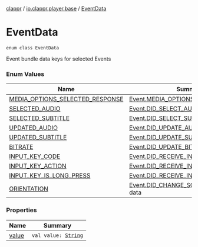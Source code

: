 [clappr](../../index.md) / [io.clappr.player.base](../index.md) / [EventData](./index.md)

# EventData

`enum class EventData`

Event bundle data keys for selected Events

### Enum Values

| Name | Summary |
|---|---|
| [MEDIA_OPTIONS_SELECTED_RESPONSE](-m-e-d-i-a_-o-p-t-i-o-n-s_-s-e-l-e-c-t-e-d_-r-e-s-p-o-n-s-e.md) | [Event.MEDIA_OPTIONS_SELECTED](../-event/-m-e-d-i-a_-o-p-t-i-o-n-s_-s-e-l-e-c-t-e-d.md) data |
| [SELECTED_AUDIO](-s-e-l-e-c-t-e-d_-a-u-d-i-o.md) | [Event.DID_SELECT_AUDIO](../-event/-d-i-d_-s-e-l-e-c-t_-a-u-d-i-o.md) data |
| [SELECTED_SUBTITLE](-s-e-l-e-c-t-e-d_-s-u-b-t-i-t-l-e.md) | [Event.DID_SELECT_SUBTITLE](../-event/-d-i-d_-s-e-l-e-c-t_-s-u-b-t-i-t-l-e.md) data |
| [UPDATED_AUDIO](-u-p-d-a-t-e-d_-a-u-d-i-o.md) | [Event.DID_UPDATE_AUDIO](../-event/-d-i-d_-u-p-d-a-t-e_-a-u-d-i-o.md) data |
| [UPDATED_SUBTITLE](-u-p-d-a-t-e-d_-s-u-b-t-i-t-l-e.md) | [Event.DID_UPDATE_SUBTITLE](../-event/-d-i-d_-u-p-d-a-t-e_-s-u-b-t-i-t-l-e.md) data |
| [BITRATE](-b-i-t-r-a-t-e.md) | [Event.DID_UPDATE_BITRATE](../-event/-d-i-d_-u-p-d-a-t-e_-b-i-t-r-a-t-e.md) data |
| [INPUT_KEY_CODE](-i-n-p-u-t_-k-e-y_-c-o-d-e.md) | [Event.DID_RECEIVE_INPUT_KEY](../-event/-d-i-d_-r-e-c-e-i-v-e_-i-n-p-u-t_-k-e-y.md) data |
| [INPUT_KEY_ACTION](-i-n-p-u-t_-k-e-y_-a-c-t-i-o-n.md) | [Event.DID_RECEIVE_INPUT_KEY](../-event/-d-i-d_-r-e-c-e-i-v-e_-i-n-p-u-t_-k-e-y.md) data |
| [INPUT_KEY_IS_LONG_PRESS](-i-n-p-u-t_-k-e-y_-i-s_-l-o-n-g_-p-r-e-s-s.md) | [Event.DID_RECEIVE_INPUT_KEY](../-event/-d-i-d_-r-e-c-e-i-v-e_-i-n-p-u-t_-k-e-y.md) data |
| [ORIENTATION](-o-r-i-e-n-t-a-t-i-o-n.md) | [Event.DID_CHANGE_SCREEN_ORIENTATION](../-event/-d-i-d_-c-h-a-n-g-e_-s-c-r-e-e-n_-o-r-i-e-n-t-a-t-i-o-n.md) data |

### Properties

| Name | Summary |
|---|---|
| [value](value.md) | `val value: `[`String`](https://kotlinlang.org/api/latest/jvm/stdlib/kotlin/-string/index.html) |
